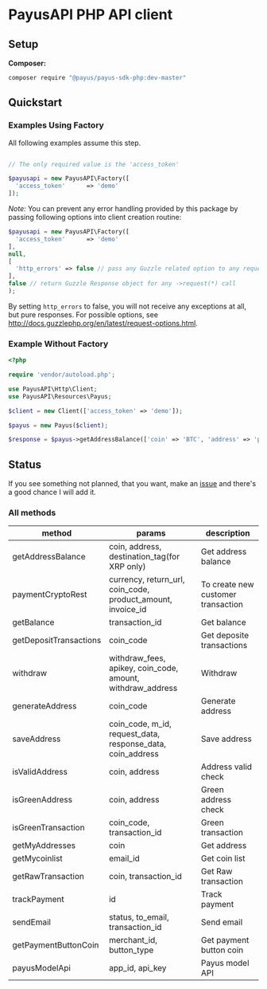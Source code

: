 # PayusAPI PHP API client

## Setup

**Composer:**

```bash
composer require "@payus/payus-sdk-php:dev-master"
```

## Quickstart

### Examples Using Factory

All following examples assume this step.

```php

// The only required value is the 'access_token'

$payusapi = new PayusAPI\Factory([
  'access_token'      => 'demo'
]);
```
*Note:* You can prevent any error handling provided by this package by passing following options into client creation routine:

```php
$payusapi = new PayusAPI\Factory([
  'access_token'      => 'demo'
],
null,
[
  'http_errors' => false // pass any Guzzle related option to any request, e.g. throw no exceptions
],
false // return Guzzle Response object for any ->request(*) call
);
```

By setting `http_errors` to false, you will not receive any exceptions at all, but pure responses.
For possible options, see http://docs.guzzlephp.org/en/latest/request-options.html.


### Example Without Factory

```php
<?php

require 'vendor/autoload.php';

use PayusAPI\Http\Client;
use PayusAPI\Resources\Payus;

$client = new Client(['access_token' => 'demo']);

$payus = new Payus($client);

$response = $payus->getAddressBalance(['coin' => 'BTC', 'address' => 'put btc address here']);

```

## Status

If you see something not planned, that you want, make an [issue](https://github.com/rajvantchahal/payus-sdk-php/issues) and there's a good chance I will add it.

### All methods

| method  | params | description |
| ------------- | ------------- | ------------- |
| getAddressBalance  | coin, address, destination_tag(for XRP only)  | Get address balance |
| paymentCryptoRest  | currency, return_url, coin_code, product_amount, invoice_id  | To create new customer transaction |
| getBalance  | transaction_id  | Get balance |
| getDepositTransactions  | coin_code  | Get deposite transactions |
| withdraw  | withdraw_fees, apikey, coin_code, amount, withdraw_address  | Withdraw |
| generateAddress  | coin_code | Generate address |
| saveAddress  | coin_code, m_id, request_data, response_data, coin_address | Save address |
| isValidAddress  | coin, address | Address valid check |
| isGreenAddress  | coin, address | Green address check |
| isGreenTransaction  | coin_code, transaction_id | Green transaction |
| getMyAddresses  | coin | Get address |
| getMycoinlist  | email_id | Get coin list |
| getRawTransaction  | coin, transaction_id | Get Raw transaction |
| trackPayment  | id | Track payment |
| sendEmail  | status, to_email, transaction_id | Send email |
| getPaymentButtonCoin  | merchant_id, button_type | Get payment button coin |
| payusModelApi  | app_id, api_key | Payus model API |